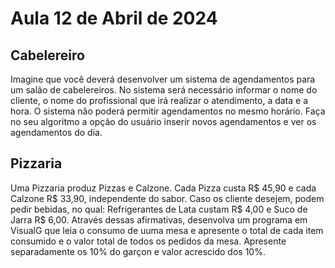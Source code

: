 # Aula 12 de Abril de 2024

## Cabelereiro
Imagine que você deverá desenvolver um sistema de agendamentos para um salão de cabelereiros. No sistema será necessário informar o nome do cliente, o nome do profissional que irá realizar o atendimento, a data e a hora. O sistema não poderá permitir agendamentos no mesmo horário. Faça no seu algoritmo a opção do usuário inserir novos agendamentos e ver os agendamentos do dia.

## Pizzaria
Uma Pizzaria produz Pizzas e Calzone. Cada Pizza custa R$ 45,90 e cada Calzone R$ 33,90, independente do sabor. 
Caso os cliente desejem, podem pedir bebidas, no qual: Refrigerantes de Lata custam R$ 4,00 e Suco de Jarra R$ 6,00.
Através dessas afirmativas, desenvolva um programa em VisualG que leia o consumo de uuma mesa e apresente o total de cada item consumido
e o valor total de todos os pedidos da mesa. Apresente separadamente os 10% do garçon e valor acrescido dos 10%.
